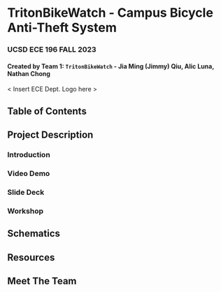 # TritonBikeWatch - Campus Bicycle Anti-Theft System
### UCSD ECE 196 FALL 2023  
#### Created by Team 1: `TritonBikeWatch` - Jia Ming (Jimmy) Qiu, Alic Luna, Nathan Chong

< Insert ECE Dept. Logo here >


## Table of Contents

## Project Description

### Introduction


### Video Demo


### Slide Deck

### Workshop 

## Schematics


## Resources


## Meet The Team
